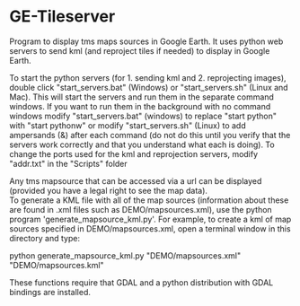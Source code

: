 # GE-Tileserver
Program to display tms maps sources in Google Earth.  It uses python web servers to send kml (and reproject tiles 
if needed) to display in Google Earth.  

To start the python servers (for 1. sending kml and 2. reprojecting images), double click "start_servers.bat" (Windows) 
or "start_servers.sh" (Linux and Mac).  This will start the servers and run them in the separate command windows.  If 
you want to run them in the background with no command windows modify "start_servers.bat" (windows) to replace 
"start python" with "start pythonw" or modify "start_servers.sh" (Linux) to add ampersands (&) after each command 
(do not do this until you verify that the servers work correctly and that you understand what each is doing).  To 
change the ports used for the kml and reprojection servers, modify "addr.txt" in the "Scripts" folder

Any tms mapsource that can be accessed via a url can be displayed (provided you have a legal right to see the map data).  
To generate a KML file with all of the map sources (information about these are found in .xml files such as 
DEMO/mapsources.xml), use the python program 'generate_mapsource_kml.py'.  For example, to create a kml of map 
sources specified in DEMO/mapsources.xml, open a terminal window in this directory and type:

python generate_mapsource_kml.py "DEMO/mapsources.xml" "DEMO/mapsources.kml"

These functions require that GDAL and a python distribution with GDAL bindings are installed.  
